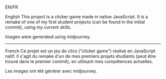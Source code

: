 EN/FR

English
This project is a clicker game made in native JavaScript.
It is a remake of one of my first student projects (can be found in the initial commit), using my current skills.

Images were generated using midjourney.

--------------------
French
Ce projet est un jeu de clics ("clicker game") réalisé en JavaScript natif. 
Il s'agit du remake d'un de mes premiers projets étudiants (peut être trouvé dans le premier commit), en utilisant mes compétences actuelles.

Les images ont été générer avec midjourney.